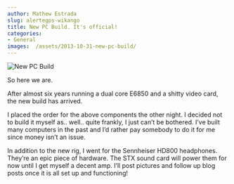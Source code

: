 ```yaml
---
author: Mathew Estrada
slug: alertegps-wikango
title: New PC Build. It's official!
categories:
- General
images:  /assets/2013-10-31-new-pc-build/
---
```


![New PC Build]({{page.images}}specs.png)

So here we are. 

After almost six years running a dual core E6850 and a shitty video card, the new build has arrived. 

I placed the order for the above components the other night. I decided not to build it myself as.. well.. quite frankly, I just can’t be bothered. 
I’ve built many computers in the past and I’d rather pay somebody to do it for me since money isn’t an issue. 

In addition to the new rig, I went for the Sennheiser HD800 headphones. They’re an epic piece of hardware. The STX sound card will power them for now until I get myself a decent amp. I’ll post pictures and follow up blog posts once it is all set up and functioning!